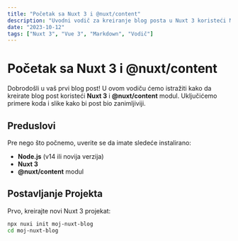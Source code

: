 ```yaml
---
title: "Početak sa Nuxt 3 i @nuxt/content"
description: "Uvodni vodič za kreiranje blog posta u Nuxt 3 koristeći Markdown."
date: "2023-10-12"
tags: ["Nuxt 3", "Vue 3", "Markdown", "Vodič"]
---
```


# Početak sa Nuxt 3 i @nuxt/content

Dobrodošli u vaš prvi blog post! U ovom vodiču ćemo istražiti kako da kreirate blog post koristeći **Nuxt 3** i **@nuxt/content** modul. Uključićemo primere koda i slike kako bi post bio zanimljiviji.

## Preduslovi

Pre nego što počnemo, uverite se da imate sledeće instalirano:

- **Node.js** (v14 ili novija verzija)
- **Nuxt 3**
- **@nuxt/content** modul

## Postavljanje Projekta

Prvo, kreirajte novi Nuxt 3 projekat:

```bash
npx nuxi init moj-nuxt-blog
cd moj-nuxt-blog
```

